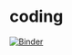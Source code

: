 # coding

[![Binder](http://mybinder.org/badge.svg)](http://mybinder.org:/repo/cleardirectioncoding/coding/blob/master/tutorial.ipynb)
